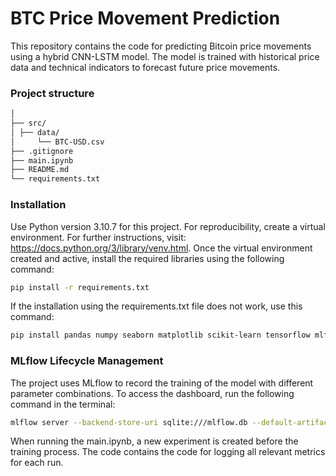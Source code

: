# BTC Price Movement Prediction

This repository contains the code for predicting Bitcoin price movements using a hybrid CNN-LSTM model. The model is trained with historical price data and technical indicators to forecast future price movements.

### Project structure

```bash
│
├── src/
│ ├── data/
│     └── BTC-USD.csv
├── .gitignore
├── main.ipynb
├── README.md
└── requirements.txt
```
### Installation
Use Python version 3.10.7 for this project. For reproducibility, create a virtual environment. For further instructions, visit: https://docs.python.org/3/library/venv.html.
Once the virtual environment created and active, install the required libraries using the following command:

```bash
pip install -r requirements.txt
````
If the installation using the requirements.txt file does not work, use this command:
```bash
pip install pandas numpy seaborn matplotlib scikit-learn tensorflow mlflow ta

```


### MLflow Lifecycle Management

The project uses MLflow to record the training of the model with different parameter combinations. To access the dashboard, run the following command in the terminal:

```bash
mlflow server --backend-store-uri sqlite:///mlflow.db --default-artifact-root ./mlruns --host 127.0.0.1 --port 8080
```
When running the main.ipynb, a new experiment is created before the training process. The code contains the code for logging all relevant metrics for each run.


